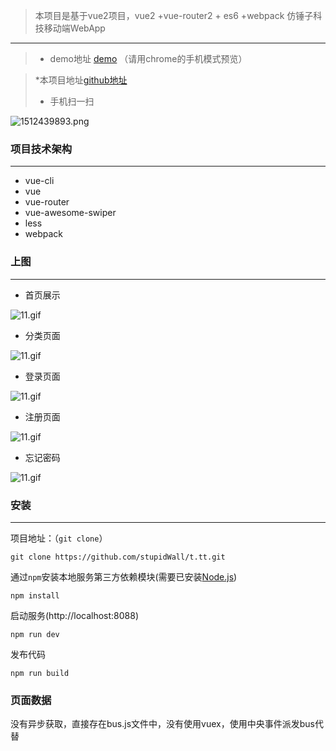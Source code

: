 >  本项目是基于vue2项目，vue2 +vue-router2 + es6 +webpack 仿锤子科技移动端WebApp

***

>  * demo地址 [demo](https://stupidwall.github.io/works/t.tt/) （请用chrome的手机模式预览）

>  *本项目地址[github地址](https://github.com/stupidWall/t.tt)
>  * 手机扫一扫


![1512439893.png](https://github.com/stupidWall/t.tt/blob/master/static/screenshot/1512439893.png?raw=true)



### 项目技术架构
***
*  vue-cli
*  vue
*  vue-router
*  vue-awesome-swiper
*  less
*  webpack

### 上图
***
* 首页展示

![11.gif](https://github.com/stupidWall/t.tt/blob/master/static/screenshot/t.tt1.gif?raw=true)

* 分类页面

![11.gif](https://github.com/stupidWall/t.tt/blob/master/static/screenshot/t.tt2.gif?raw=true)


* 登录页面

![11.gif](https://github.com/stupidWall/t.tt/blob/master/static/screenshot/t.tt3.gif?raw=true)


* 注册页面

![11.gif](https://github.com/stupidWall/t.tt/blob/master/static/screenshot/t.tt4.gif?raw=true)


* 忘记密码

![11.gif](https://github.com/stupidWall/t.tt/blob/master/static/screenshot/t.tt5.gif?raw=true)




### 安装
***
项目地址：（`git clone`）
```shell
git clone https://github.com/stupidWall/t.tt.git
```
通过`npm`安装本地服务第三方依赖模块(需要已安装[Node.js](https://nodejs.org/))

```
npm install
```
启动服务(http://localhost:8088)

```
npm run dev
```
发布代码

```
npm run build
```

### 页面数据
没有异步获取，直接存在bus.js文件中，没有使用vuex，使用中央事件派发bus代替